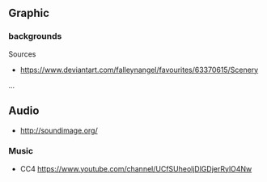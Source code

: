 

## Graphic

### backgrounds
Sources
* https://www.deviantart.com/falleynangel/favourites/63370615/Scenery


...


## Audio
* http://soundimage.org/

### Music
* CC4 https://www.youtube.com/channel/UCfSUheoljDlGDjerRylO4Nw

